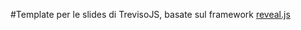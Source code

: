 #Template per le slides di TrevisoJS, basate sul framework  [reveal.js](http://lab.hakim.se/reveal-js/#/)
